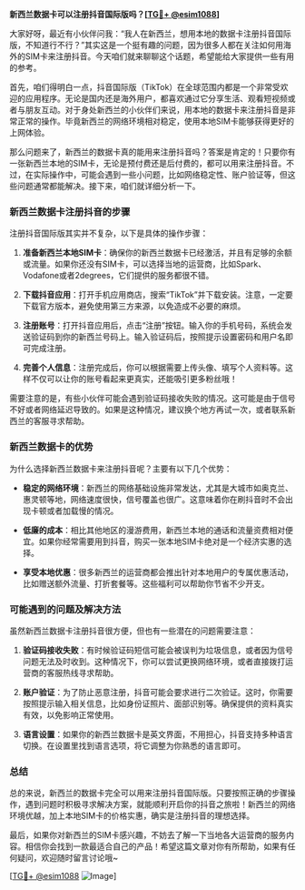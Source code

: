 **新西兰数据卡可以注册抖音国际版吗？[[TG💪+ @esim1088](https://t.me/s/esim1088)]**

大家好呀，最近有小伙伴问我：“我人在新西兰，想用本地的数据卡注册抖音国际版，不知道行不行？”其实这是一个挺有趣的问题，因为很多人都在关注如何用海外的SIM卡来注册抖音。今天咱们就来聊聊这个话题，希望能给大家提供一些有用的参考。

首先，咱们得明白一点，抖音国际版（TikTok）在全球范围内都是一个非常受欢迎的应用程序。无论是国内还是海外用户，都喜欢通过它分享生活、观看短视频或者与朋友互动。对于身处新西兰的小伙伴们来说，用本地的数据卡来注册抖音是非常正常的操作。毕竟新西兰的网络环境相对稳定，使用本地SIM卡能够获得更好的上网体验。

那么问题来了，新西兰的数据卡真的能用来注册抖音吗？答案是肯定的！只要你有一张新西兰本地的SIM卡，无论是预付费还是后付费的，都可以用来注册抖音。不过，在实际操作中，可能会遇到一些小问题，比如网络稳定性、账户验证等，但这些问题通常都能解决。接下来，咱们就详细分析一下。

### **新西兰数据卡注册抖音的步骤**

注册抖音国际版其实并不复杂，以下是具体的操作步骤：

1. **准备新西兰本地SIM卡**：确保你的新西兰数据卡已经激活，并且有足够的余额或流量。如果你还没有SIM卡，可以选择当地的运营商，比如Spark、Vodafone或者2degrees，它们提供的服务都很不错。

2. **下载抖音应用**：打开手机应用商店，搜索“TikTok”并下载安装。注意，一定要下载官方版本，避免使用第三方来源，以免造成不必要的麻烦。

3. **注册账号**：打开抖音应用后，点击“注册”按钮。输入你的手机号码，系统会发送验证码到你的新西兰号码上。输入验证码后，按照提示设置密码和用户名即可完成注册。

4. **完善个人信息**：注册完成后，你可以根据需要上传头像、填写个人资料等。这样不仅可以让你的账号看起来更真实，还能吸引更多粉丝哦！

需要注意的是，有些小伙伴可能会遇到验证码接收失败的情况。这可能是由于信号不好或者网络延迟导致的。如果是这种情况，建议换个地方再试一次，或者联系新西兰的客服寻求帮助。

### **新西兰数据卡的优势**

为什么选择新西兰数据卡来注册抖音呢？主要有以下几个优势：

- **稳定的网络环境**：新西兰的网络基础设施非常发达，尤其是大城市如奥克兰、惠灵顿等地，网络速度很快，信号覆盖也很广。这意味着你在刷抖音时不会出现卡顿或者加载慢的情况。
  
- **低廉的成本**：相比其他地区的漫游费用，新西兰本地的通话和流量资费相对便宜。如果你经常需要用到抖音，购买一张本地SIM卡绝对是一个经济实惠的选择。

- **享受本地优惠**：很多新西兰的运营商都会推出针对本地用户的专属优惠活动，比如赠送额外流量、打折套餐等。这些福利可以帮助你节省不少开支。

### **可能遇到的问题及解决方法**

虽然新西兰数据卡注册抖音很方便，但也有一些潜在的问题需要注意：

1. **验证码接收失败**：有时候验证码短信可能会被误判为垃圾信息，或者因为信号问题无法及时收到。这种情况下，你可以尝试更换网络环境，或者直接拨打运营商的客服热线寻求帮助。

2. **账户验证**：为了防止恶意注册，抖音可能会要求进行二次验证。这时，你需要按照提示输入相关信息，比如身份证照片、面部识别等。确保提供的资料真实有效，以免影响正常使用。

3. **语言设置**：如果你的新西兰数据卡是英文界面，不用担心，抖音支持多种语言切换。在设置里找到语言选项，将它调整为你熟悉的语言即可。

### **总结**

总的来说，新西兰的数据卡完全可以用来注册抖音国际版。只要按照正确的步骤操作，遇到问题时积极寻求解决方案，就能顺利开启你的抖音之旅啦！新西兰的网络环境优越，加上本地SIM卡的价格实惠，确实是注册抖音的理想选择。

最后，如果你对新西兰的SIM卡感兴趣，不妨去了解一下当地各大运营商的服务内容。相信你会找到一款最适合自己的产品！希望这篇文章对你有所帮助，如果有任何疑问，欢迎随时留言讨论哦~

[[TG💪+ @esim1088](https://t.me/s/esim1088) ![Image](https://i.postimg.cc/4NQfJmqS/Snipaste-2025-05-13-00-14-12.png)]
